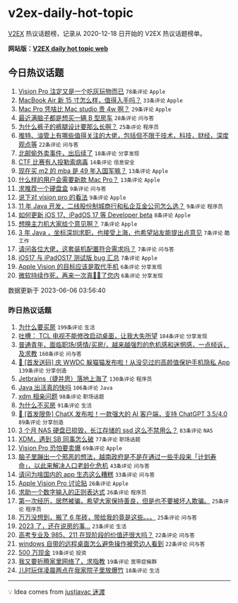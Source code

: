 # v2ex-daily-hot-topic

[V2EX](https://www.v2ex.com/) 热议话题榜，记录从 2020-12-18 日开始的 V2EX 热议话题榜单。

**网站版：[V2EX daily hot topic web](https://boojack.github.io/v2ex-daily-hot-topic-web/)**

## 今日热议话题

<!-- TODAY BEGIN -->

1. [Vision Pro 注定又是一个吃灰玩物而已](https://www.v2ex.com/t/946129) `78条评论` `Apple`
1. [MacBook Air 新 15 寸怎么样，值得入手吗？](https://www.v2ex.com/t/946126) `33条评论` `Apple`
1. [Mac Pro 凭啥比 Mac studio 贵 4w 啊？](https://www.v2ex.com/t/946150) `29条评论` `Apple`
1. [最近满脑子都是想买一辆 B 型房车](https://www.v2ex.com/t/946123) `28条评论` `问与答`
1. [为什么裤子的裤腿设计要那么长啊？](https://www.v2ex.com/t/946197) `25条评论` `程序员`
1. [推特、油管上有哪些值得关注的大佬，包括但不限于技术，科技，财经，深度观点等](https://www.v2ex.com/t/946156) `22条评论` `问与答`
1. [北邮偷外卖事件，出后续了](https://www.v2ex.com/t/946182) `18条评论` `分享发现`
1. [CTF 比赛有人投勒索病毒](https://www.v2ex.com/t/946161) `14条评论` `信息安全`
1. [现在买 m2 的 mba 是 49 年入国军嘛？](https://www.v2ex.com/t/946179) `13条评论` `Apple`
1. [什么样的用户会需要新款 Mac Pro？](https://www.v2ex.com/t/946174) `13条评论` `Apple`
1. [求推荐一个硬盘盒](https://www.v2ex.com/t/946183) `9条评论` `问与答`
1. [说下对 vision pro 的看法](https://www.v2ex.com/t/946140) `9条评论` `Apple`
1. [11 年 Java 开发，二线股份制城商行和私企互金公司怎么选？](https://www.v2ex.com/t/946138) `9条评论` `程序员`
1. [如何更新 iOS 17、iPadOS 17 等 Developer beta](https://www.v2ex.com/t/946158) `8条评论` `Apple`
1. [想换主力机大家给个意见啊？](https://www.v2ex.com/t/946198) `7条评论` `Apple`
1. [3 年 Java ，坐标深圳求职，也接受上海，也希望站友能提出点意见](https://www.v2ex.com/t/946176) `7条评论` `酷工作`
1. [请问各位大佬，这套装机配置符合需求吗？](https://www.v2ex.com/t/946152) `7条评论` `问与答`
1. [iOS17 与 iPadOS17 测试版 bug 汇总](https://www.v2ex.com/t/946125) `7条评论` `Apple`
1. [Apple Vision 的目标应该是取代手机](https://www.v2ex.com/t/946188) `6条评论` `分享发现`
1. [微软持续作死，再来一次真👋🏻了您内](https://www.v2ex.com/t/946180) `6条评论` `分享发现`

数据更新于 2023-06-06 03:56:40

<!-- TODAY END -->

### 昨日热议话题

<!-- YESTERDAY BEGIN -->

1. [为什么要买房](https://www.v2ex.com/t/945852) `199条评论` `生活`
1. [吐槽： TCL 电视不能修改启动桌面，让我大失所望](https://www.v2ex.com/t/945781) `184条评论` `分享发现`
1. [普通青年，面临职场/感情/买房/，越来越强烈的危机感和迷惘感，一点倾诉，及求教](https://www.v2ex.com/t/945791) `160条评论` `问与答`
1. [🎁 [首发送码] 庆 WWDC 躲猫猫发布啦！从没见过的高颜值保护手机隐私 App](https://www.v2ex.com/t/946018) `139条评论` `分享创造`
1. [Jetbrains（捷并思）落地上海了](https://www.v2ex.com/t/945960) `130条评论` `程序员`
1. [Java 出活真的快吗](https://www.v2ex.com/t/945809) `106条评论` `Java`
1. [xdm 相亲问题](https://www.v2ex.com/t/945963) `98条评论` `职场话题`
1. [为什么不买房](https://www.v2ex.com/t/945953) `91条评论` `生活`
1. [🎁 [首发限免] ChatX 发布啦！一款强大的 AI 客户端，支持 ChatGPT 3.5/4.0](https://www.v2ex.com/t/945877) `89条评论` `分享创造`
1. [3 个月 NAS 硬盘已损毁，长江存储的 ssd 这么不禁用么？](https://www.v2ex.com/t/945920) `83条评论` `NAS`
1. [XDM，遇到 SB 同事怎么破](https://www.v2ex.com/t/945806) `77条评论` `职场话题`
1. [Vision Pro 恐怕要卖爆](https://www.v2ex.com/t/946106) `69条评论` `Apple`
1. [脑子里蹦出一个邪恶的想法，越南政府是不是在通过一些手段来「计划寿命」，以此来解决人口老龄化危机](https://www.v2ex.com/t/945985) `43条评论` `问与答`
1. [请问为啥国内的 app 生态这么糟糕](https://www.v2ex.com/t/946025) `33条评论` `问与答`
1. [Apple Vision Pro 讨论贴](https://www.v2ex.com/t/946104) `26条评论` `Apple`
1. [求助一个数字输入的正则表达式](https://www.v2ex.com/t/945862) `26条评论` `程序员`
1. [第一次经历，居然被骗，希望大家保持善良，但是也不要被坏人欺骗。](https://www.v2ex.com/t/946059) `25条评论` `程序员`
1. [万万没想到，搬了 6 年砖，带给我的竟是这些。。。](https://www.v2ex.com/t/945854) `25条评论` `问与答`
1. [2023 了，还在说房的事...](https://www.v2ex.com/t/946050) `23条评论` `生活`
1. [高考专业及 985、211 在现阶段的价值还很大吗？](https://www.v2ex.com/t/945914) `22条评论` `问与答`
1. [windows 自带的远程桌面怎么避免操作被旁边人看到](https://www.v2ex.com/t/945823) `22条评论` `问与答`
1. [500 万现金](https://www.v2ex.com/t/945947) `19条评论` `投资`
1. [我又要折腾家里网络了，求指教](https://www.v2ex.com/t/945818) `19条评论` `宽带症候群`
1. [儿时玩伴凌晨两点在我家院子里放爆竹](https://www.v2ex.com/t/946035) `18条评论` `生活`

<!-- YESTERDAY END -->

---

💡 Idea comes from [justjavac 迷渡](https://github.com/justjavac/)
